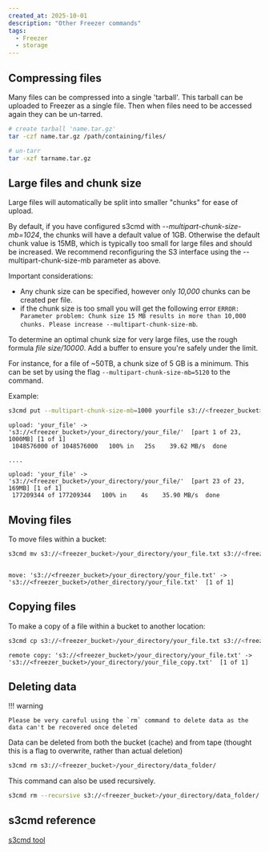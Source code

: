 ```yaml
---
created_at: 2025-10-01
description: "Other Freezer commands"
tags: 
  - Freezer
  - storage
---
```


## Compressing files
Many files can be compressed into a single 'tarball'. This tarball can be uploaded to Freezer as a single file. Then when files need to be accessed again they can be un-tarred.

``` sh
# create tarball 'name.tar.gz'
tar -czf name.tar.gz /path/containing/files/

# un-tarr
tar -xzf tarname.tar.gz
```

## Large files and chunk size

Large files will automatically be split into smaller "chunks" for ease of upload. 

By default, if you have configured s3cmd with *--multipart-chunk-size-mb=1024*, 
the chunks will have a default value of 1GB. Otherwise the default chunk value is 15MB, 
which is typically too small for large files and should be increased. 
We recommend reconfiguring the S3 interface using the --multipart-chunk-size-mb parameter as above.

Important considerations:
- Any chunk size can be specified, however only *10,000* chunks can be created per file. 
- if the chunk size is too small you will get the following error `ERROR: Parameter problem: Chunk size 15 MB results in more than 10,000 chunks. Please increase --multipart-chunk-size-mb`.  

To determine an optimal chunk size for very large files, use the rough formula *file size/10000*. 
Add a buffer to ensure you're safely under the limit.  

For instance, for a file of ~50TB, a chunk size of 5 GB is a minimum. 
This can be set by using the flag `--multipart-chunk-size-mb=5120` to the command.  

Example: 

```sh
s3cmd put --multipart-chunk-size-mb=1000 yourfile s3://<freezer_bucket>/your_directory/your_file/ --verbose
```

``` out
upload: 'your_file' -> 's3://<freezer_bucket>/your_directory/your_file/'  [part 1 of 23, 1000MB] [1 of 1]
 1048576000 of 1048576000   100% in   25s    39.62 MB/s  done

....

upload: 'your_file' -> 's3://<freezer_bucket>/your_directory/your_file/'  [part 23 of 23, 169MB] [1 of 1]
 177209344 of 177209344   100% in    4s    35.90 MB/s  done
```

## Moving files
To move files within a bucket:

``` sh
s3cmd mv s3://<freezer_bucket>/your_directory/your_file.txt s3://<freezer_bucket>/other_directory/your_file.txt
```
``` out

move: 's3://<freezer_bucket>/your_directory/your_file.txt' -> 's3://<freezer_bucket>/other_directory/your_file.txt'  [1 of 1]
```

## Copying files
To make a copy of a file within a bucket to another location:

``` sh
s3cmd cp s3://<freezer_bucket>/your_directory/your_file.txt s3://<freezer_bucket>/your_directory/your_file_copy.txt
```

``` out
remote copy: 's3://<freezer_bucket>/your_directory/your_file.txt' -> 's3://<freezer_bucket>/your_directory/your_file_copy.txt'  [1 of 1]
```

## Deleting data

!!! warning

    Please be very careful using the `rm` command to delete data as the data can't be recovered once deleted

Data can be deleted from both the bucket (cache) and from tape (thought this is a flag to overwrite, rather than actual deletion)

```sh
s3cmd rm s3://<freezer_bucket>/your_directory/data_folder/
```

This command can also be used recursively.

```sh
s3cmd rm --recursive s3://<freezer_bucket>/your_directory/data_folder/
```

## s3cmd reference

[s3cmd tool](https://s3tools.org/usage)

